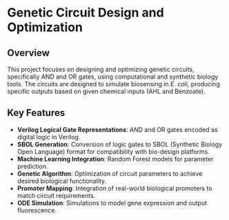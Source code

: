 # Genetic Circuit Design and Optimization

## Overview
This project focuses on designing and optimizing genetic circuits, specifically AND and OR gates, using computational and synthetic biology tools. The circuits are designed to simulate biosensing in *E. coli*, producing specific outputs based on given chemical inputs (AHL and Benzoate). 

## Key Features
- **Verilog Logical Gate Representations**: AND and OR gates encoded as digital logic in Verilog.
- **SBOL Generation**: Conversion of logic gates to SBOL (Synthetic Biology Open Language) format for compatibility with bio-design platforms.
- **Machine Learning Integration**: Random Forest models for parameter prediction.
- **Genetic Algorithm**: Optimization of circuit parameters to achieve desired biological functionality.
- **Promoter Mapping**: Integration of real-world biological promoters to match circuit requirements.
- **ODE Simulation**: Simulations to model gene expression and output fluorescence.

